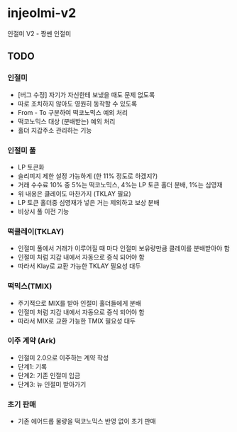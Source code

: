 # injeolmi-v2
인절미 V2 - 짱쎈 인절미

## TODO
### 인절미
- [버그 수정] 자기가 자신한테 보냈을 때도 문제 없도록
- 따로 조치하지 않아도 영원히 동작할 수 있도록
- From - To 구분하여 떡코노믹스 예외 처리
- 떡코노믹스 대상 (분배받는) 예외 처리
- 홀더 지갑주소 관리하는 기능

### 인절미 풀
- LP 토큰화
- 슬리피지 제한 설정 가능하게 (한 11% 정도로 하겠지?)
- 거래 수수료 10% 중 5%는 떡코노믹스, 4%는 LP 토큰 홀더 분배, 1%는 심영재
- 위 내용은 클레이도 마찬가지 (TKLAY 필요)
- LP 토큰 홀더중 심영재가 넣은 거는 제외하고 보상 분배
- 비상시 풀 이전 기능

### 떡클레이(TKLAY)
- 인절미 풀에서 거래가 이루어질 때 마다 인절미 보유량만큼 클레이를 분배받아야 함
- 인절미 처럼 지갑 내에서 자동으로 증식 되어야 함
- 따라서 Klay로 교환 가능한 TKLAY 필요성 대두

### 떡믹스(TMIX)
- 주기적으로 MIX를 받아 인절미 홀더들에게 분배
- 인절미 처럼 지갑 내에서 자동으로 증식 되어야 함
- 따라서 MIX로 교환 가능한 TMIX 필요성 대두

### 이주 계약 (Ark)
- 인절미 2.0으로 이주하는 계약 작성
- 단계1: 기록
- 단계2: 기존 인절미 입금
- 단계3: 뉴 인절미 받아가기

### 초기 판매
- 기존 에어드롭 물량을 떡코노믹스 반영 없이 초기 판매
